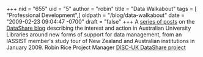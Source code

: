 +++
nid = "655"
uid = "5"
author = "robin"
title = "Data Walkabout"
tags = [ "Professional Development",]
oldpath = "/blog/data-walkabout"
date = "2009-02-23 09:04:47 -0700"
draft = "false"
+++
A [series of
posts](http://jisc-datashare.blogspot.com/2009/01/data-walkabout.html)
on the [DataShare blog](http://jisc-datashare.blogspot.com/) describing
the interest and action in Australian University Libraries around new
forms of support for data management, from an IASSIST member\'s study
tour of New Zealand and Australian institutions in January 2009. Robin
Rice Project Manager [DISC-UK DataShare
project](http://www.disc-uk.org/datashare.html)
